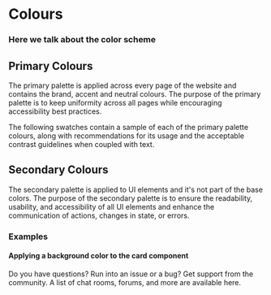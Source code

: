 # Colours

### Here we talk about the color scheme

## Primary Colours
The primary palette is applied across every page of the website and contains the brand, accent and neutral colours. The purpose of the primary palette is to keep uniformity across all pages while encouraging accessibility best practices.

The following swatches contain a sample of each of the primary palette colours, along with recommendations for its usage and the acceptable contrast guidelines when coupled with text.

<div class="row">
  <div class="col">
    <ColorPallet @color="#1A1A1A" @name="Dark Gray" @variable="--color-dark" @class-name="bg-dark"/>
  </div>
  <div class="col">
    <ColorPallet @color="#E04E39" @name="Orange" @variable="--color-orange" @class-name="bg-orange"/>
  </div>
  <div class="col">
    <ColorPallet @color="#F4F6F8" @name="Muted Gray" @variable="--color-muted" @class-name="bg-muted"/>
  </div>
</div>
<div class="row">
  <div class="col">
    <ColorPallet @color="#FFFFFF" @name="Light" @variable="--color-light" @class-name="bg-light"/>
  </div>
</div>



## Secondary Colours
The secondary palette is applied to UI elements and it's not part of the base colors. The purpose of the secondary palette is to ensure the readability, usability, and accessibility of all UI elements and enhance the communication of actions, changes in state, or errors.

<div class="row">
  <div class="col">
    <ColorPallet @color="#A2A3A8" @name="Light" @variable="--color-gray" @class-name="bg-gray"/>
  </div>
  <div class="col">
    <ColorPallet @color="#E3EEFC" @name="Color Info" @variable="--color-info" @class-name="bg-info"/>
  </div>
  <div class="col">
    <ColorPallet @color="#FFD8E1" @name="Color Danger" @variable="--color-danger" @class-name="bg-danger"/>
  </div>
</div>
<div class="row">
  <div class="col">
    <ColorPallet @color="#FCFFC9" @name="Color Warning" @variable="--color-warning" @class-name="bg-warning"/>
  </div>
  <div class="col">
    <ColorPallet @color="#D9F9E3" @name="Color Success" @variable="--color-success" @class-name="bg-success"/>
  </div>
</div>

### Examples

#### Applying a background color to the card component

<div class="card bg-info">
  <div class="card-content">
  Do you have questions? Run into an issue or a bug? Get support from the community. A list of chat rooms, forums, and more are available here.
  </div>
</div>
